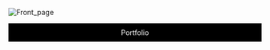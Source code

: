 ![Front_page](https://github.com/Hamid-Nouri/Hamid-Nouri/assets/144114287/400aa832-4748-4fca-b2be-41583999da07)

<div align="center" style="background-color: black; color: white; padding: 10px;">
  <a href="https://hamid-nouri.github.io/Portfolio/" target="_blank" style="color: white; text-decoration: none;">
    Portfolio 
  </a>
</div>
